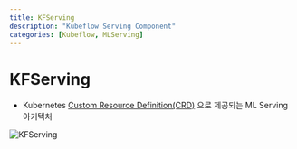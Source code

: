 ```yaml
---
title: KFServing
description: "Kubeflow Serving Component"
categories: [Kubeflow, MLServing]
---
```


# KFServing

- Kubernetes [Custom Resource Definition(CRD)](https://kubernetes.io/docs/concepts/extend-kubernetes/api-extension/custom-resources/) 으로 제공되는 ML Serving 아키텍처

![KFServing](https://www.kubeflow.org/docs/components/serving/kfserving.png)
